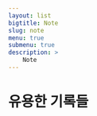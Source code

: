 ```yaml
---
layout: list
bigtitle: Note
slug: note
menu: true
submenu: true
description: >
    Note
---
```


# 유용한 기록들
